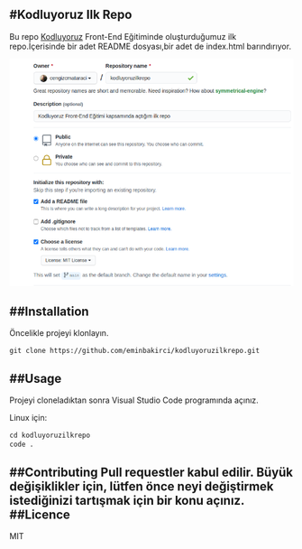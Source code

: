 #Kodluyoruz Ilk Repo
------------------------------------
Bu repo [Kodluyoruz](https://kodluyoruz.org) Front-End Eğitiminde oluşturduğumuz ilk repo.İçerisinde bir adet README dosyası,bir adet de index.html barındırıyor.

![Image](https://github.com/Kodluyoruz/taskforce/raw/main/git/odev1/figures/github.png)

##Installation
----------------------
Öncelikle projeyi klonlayın.
```
git clone https://github.com/eminbakirci/kodluyoruzilkrepo.git
```
##Usage
--------------------
Projeyi cloneladıktan sonra Visual Studio Code programında açınız.

Linux için:
```
cd kodluyoruzilkrepo
code .
```
##Contributing
Pull requestler kabul edilir. Büyük değişiklikler için, lütfen önce neyi değiştirmek istediğinizi tartışmak için bir konu açınız.
##Licence
------------
MIT







